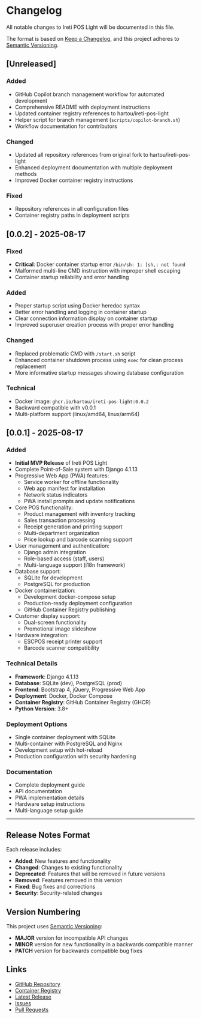# Changelog

All notable changes to Ireti POS Light will be documented in this file.

The format is based on [Keep a Changelog](https://keepachangelog.com/en/1.0.0/),
and this project adheres to [Semantic Versioning](https://semver.org/spec/v2.0.0.html).

## [Unreleased]

### Added
- GitHub Copilot branch management workflow for automated development
- Comprehensive README with deployment instructions
- Updated container registry references to hartou/ireti-pos-light
- Helper script for branch management (`scripts/copilot-branch.sh`)
- Workflow documentation for contributors

### Changed
- Updated all repository references from original fork to hartou/ireti-pos-light
- Enhanced deployment documentation with multiple deployment methods
- Improved Docker container registry instructions

### Fixed
- Repository references in all configuration files
- Container registry paths in deployment scripts

## [0.0.2] - 2025-08-17

### Fixed
- **Critical**: Docker container startup error `/bin/sh: 1: [sh,: not found`
- Malformed multi-line CMD instruction with improper shell escaping
- Container startup reliability and error handling

### Added
- Proper startup script using Docker heredoc syntax
- Better error handling and logging in container startup
- Clear connection information display on container startup
- Improved superuser creation process with proper error handling

### Changed
- Replaced problematic CMD with `/start.sh` script
- Enhanced container shutdown process using `exec` for clean process replacement
- More informative startup messages showing database configuration

### Technical
- Docker image: `ghcr.io/hartou/ireti-pos-light:0.0.2`
- Backward compatible with v0.0.1
- Multi-platform support (linux/amd64, linux/arm64)

## [0.0.1] - 2025-08-17

### Added
- **Initial MVP Release** of Ireti POS Light
- Complete Point-of-Sale system with Django 4.1.13
- Progressive Web App (PWA) features:
  - Service worker for offline functionality
  - Web app manifest for installation
  - Network status indicators
  - PWA install prompts and update notifications
- Core POS functionality:
  - Product management with inventory tracking
  - Sales transaction processing
  - Receipt generation and printing support
  - Multi-department organization
  - Price lookup and barcode scanning support
- User management and authentication:
  - Django admin integration
  - Role-based access (staff, users)
  - Multi-language support (i18n framework)
- Database support:
  - SQLite for development
  - PostgreSQL for production
- Docker containerization:
  - Development docker-compose setup
  - Production-ready deployment configuration
  - GitHub Container Registry publishing
- Customer display support:
  - Dual-screen functionality
  - Promotional image slideshow
- Hardware integration:
  - ESCPOS receipt printer support
  - Barcode scanner compatibility

### Technical Details
- **Framework**: Django 4.1.13
- **Database**: SQLite (dev), PostgreSQL (prod)
- **Frontend**: Bootstrap 4, jQuery, Progressive Web App
- **Deployment**: Docker, Docker Compose
- **Container Registry**: GitHub Container Registry (GHCR)
- **Python Version**: 3.8+

### Deployment Options
- Single container deployment with SQLite
- Multi-container with PostgreSQL and Nginx
- Development setup with hot-reload
- Production configuration with security hardening

### Documentation
- Complete deployment guide
- API documentation
- PWA implementation details
- Hardware setup instructions
- Multi-language setup guide

---

## Release Notes Format

Each release includes:
- **Added**: New features and functionality
- **Changed**: Changes to existing functionality
- **Deprecated**: Features that will be removed in future versions
- **Removed**: Features removed in this version
- **Fixed**: Bug fixes and corrections
- **Security**: Security-related changes

## Version Numbering

This project uses [Semantic Versioning](https://semver.org/):
- **MAJOR** version for incompatible API changes
- **MINOR** version for new functionality in a backwards compatible manner
- **PATCH** version for backwards compatible bug fixes

## Links

- [GitHub Repository](https://github.com/hartou/ireti-pos-light)
- [Container Registry](https://github.com/hartou/ireti-pos-light/pkgs/container/ireti-pos-light)
- [Latest Release](https://github.com/hartou/ireti-pos-light/releases/latest)
- [Issues](https://github.com/hartou/ireti-pos-light/issues)
- [Pull Requests](https://github.com/hartou/ireti-pos-light/pulls)
